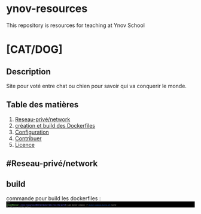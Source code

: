 # ynov-resources
This repository is resources for teaching at Ynov School

# [CAT/DOG]

## Description
Site pour voté entre chat ou chien pour savoir qui va conquerir le monde.

## Table des matières
1. [Reseau-privé/network ](#Reseau-privé/network)
2. [création et build des Dockerfiles](#build)
3. [Configuration](#configuration)
4. [Contribuer](#contribuer)
5. [Licence](#licence)

## #Reseau-privé/network


## build
commande pour build les dockerfiles :
![Logo](image/cbuild.png)